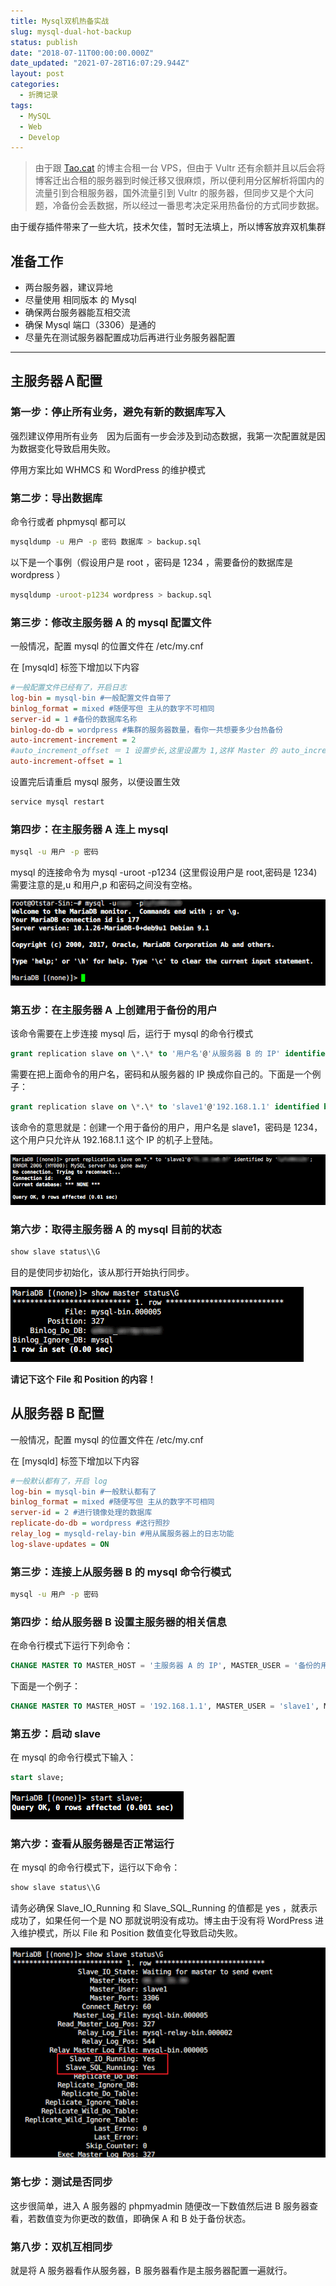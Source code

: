 ```yaml
---
title: Mysql双机热备实战
slug: mysql-dual-hot-backup
status: publish
date: "2018-07-11T00:00:00.000Z"
date_updated: "2021-07-28T16:07:29.944Z"
layout: post
categories:
  - 折腾记录
tags:
  - MySQL
  - Web
  - Develop
---
```


> 由于跟 [Tao.cat](https://tao.cat) 的博主合租一台 VPS，但由于 Vultr 还有余额并且以后会将博客迁出合租的服务器到时候迁移又很麻烦，所以便利用分区解析将国内的流量引到合租服务器，国外流量引到 Vultr 的服务器，但同步又是个大问题，冷备份会丢数据，所以经过一番思考决定采用热备份的方式同步数据。

由于缓存插件带来了一些大坑，技术欠佳，暂时无法填上，所以博客放弃双机集群

## 准备工作

- 两台服务器，建议异地
- 尽量使用 相同版本 的 Mysql
- 确保两台服务器能互相交流
- 确保 Mysql 端口（3306）是通的
- 尽量先在测试服务器配置成功后再进行业务服务器配置

---

## 主服务器Ａ配置

### 第一步：停止所有业务，避免有新的数据库写入

强烈建议停用所有业务　因为后面有一步会涉及到动态数据，我第一次配置就是因为数据变化导致启用失败。

停用方案比如 WHMCS 和 WordPress 的维护模式

### 第二步：导出数据库

命令行或者 phpmysql 都可以

```bash
mysqldump -u 用户 -p 密码 数据库 > backup.sql
```

以下是一个事例（假设用户是 root ，密码是 1234 ，需要备份的数据库是 wordpress ）

```bash
mysqldump -uroot-p1234 wordpress > backup.sql
```

### 第三步：修改主服务器 A 的 mysql 配置文件

一般情况，配置 mysql 的位置文件在 /etc/my.cnf

在 [mysqld] 标签下增加以下内容

```ini
#一般配置文件已经有了，开启日志
log-bin = mysql-bin #一般配置文件自带了
binlog_format = mixed #随便写但 主从的数字不可相同
server-id = 1 #备份的数据库名称
binlog-do-db = wordpress #集群的服务器数量，看你一共想要多少台热备份
auto-increment-increment = 2
#auto_increment_offset ＝ 1 设置步长,这里设置为 1,这样 Master 的 auto_increment 字段产生的数值是:1, 3, 5, 7, …等奇数 ID，不高于上面这个参数
auto-increment-offset = 1
```

设置完后请重启 mysql 服务，以便设置生效

```bash
service mysql restart
```

### 第四步：在主服务器 A 连上 mysql

```bash
mysql -u 用户 -p 密码
```

mysql 的连接命令为 mysql -uroot -p1234 (这里假设用户是 root,密码是 1234)需要注意的是,u 和用户,p 和密码之间没有空格。

![](34c3df0d-6cf8-4565-af3a-c11fcdea23fa.jpg)

### 第五步：在主服务器 A 上创建用于备份的用户

该命令需要在上步连接 mysql 后，运行于 mysql 的命令行模式

```sql
grant replication slave on \*.\* to '用户名'@'从服务器 B 的 IP' identified by '用户密码';
```

需要在把上面命令的用户名，密码和从服务器的 IP 换成你自己的。下面是一个例子：

```sql
grant replication slave on \*.\* to 'slave1'@'192.168.1.1' identified by '1234';
```

该命令的意思就是：创建一个用于备份的用户，用户名是 slave1，密码是 1234，这个用户只允许从 192.168.1.1 这个 IP 的机子上登陆。

![](32d342bc-224d-419e-a17a-ed0b23b958b9.jpg)

### 第六步：取得主服务器 A 的 mysql 目前的状态

```sql
show slave status\\G
```

目的是使同步初始化，该从那行开始执行同步。

![](99a909f9-bdad-4b34-ad61-cafed394bbd6.jpg)

**请记下这个 File 和 Position 的内容！**

## 从服务器 B 配置

一般情况，配置 mysql 的位置文件在 /etc/my.cnf

在 \[mysqld\] 标签下增加以下内容

```ini
#一般默认都有了，开启 log
log-bin = mysql-bin #一般默认都有了
binlog_format = mixed #随便写但 主从的数字不可相同
server-id = 2 #进行镜像处理的数据库
replicate-do-db = wordpress #这行照抄
relay_log = mysqld-relay-bin #用从属服务器上的日志功能
log-slave-updates = ON
```

### 第三步：连接上从服务器 B 的 mysql 命令行模式

```bash
mysql -u 用户 -p 密码
```

### 第四步：给从服务器 B 设置主服务器的相关信息

在命令行模式下运行下列命令：

```sql
CHANGE MASTER TO MASTER_HOST = '主服务器 A 的 IP', MASTER_USER = '备份的用户名', MASTER_PASSWORD = '备份用户的密码', MASTER_LOG_FILE='填入上面获取 File 的内容',MASTER_LOG_POS=同样填入 Position 内容;
```

下面是一个例子：

```sql
CHANGE MASTER TO MASTER_HOST = '192.168.1.1', MASTER_USER = 'slave1', MASTER_PASSWORD = '1234', MASTER_LOG_FILE='mysql-bin.000005',MASTER_LOG_POS=327;
```

### 第五步：启动 slave

在 mysql 的命令行模式下输入：

```sql
start slave;
```

![](39bb3d70-0cd6-4646-9aff-e2363dbd4cc4.jpg)

### 第六步：查看从服务器是否正常运行

在 mysql 的命令行模式下，运行以下命令：

```sql
show slave status\\G
```

请务必确保 Slave_IO_Running 和 Slave_SQL_Running 的值都是 yes ，就表示成功了，如果任何一个是 NO 那就说明没有成功。博主由于没有将 WordPress 进入维护模式，所以 File 和 Position 数值变化导致启动失败。

![](cc1c6dc1-f567-4ab9-9db0-b8e472c77955.jpg)

### 第七步：测试是否同步

这步很简单，进入 A 服务器的 phpmyadmin 随便改一下数值然后进 B 服务器查看，若数值变为你更改的数值，即确保 A 和 B 处于备份状态。

### 第八步：双机互相同步

就是将 A 服务器看作从服务器，B 服务器看作是主服务器配置一遍就行。
